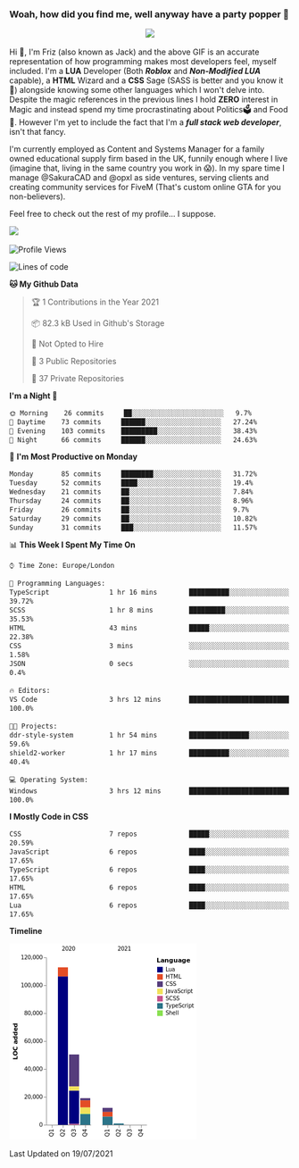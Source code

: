 ### Woah, how did you find me, well anyway have a party popper 🎉

<p align="center">
  <img  src="https://66.media.tumblr.com/d2766024a15e8c140bf20f314664eed2/d1615166bf58615c-d8/s400x600/aabc473a64edc43599d5345fd1e9e792d66ecc48.gifv">
</p>

Hi :wave:, I'm Friz (also known as Jack) and the above GIF is an accurate representation of how programming makes most developers feel, myself included. I'm a **LUA** Developer (Both ***Roblox*** and ***Non-Modified LUA*** capable), a **HTML** Wizard and a **CSS** Sage (SASS is better and you know it :pray:) alongside knowing some other languages which I won't delve into. Despite the magic references in the previous lines I hold **ZERO** interest in Magic and instead spend my time procrastinating about Politics🗳️ and Food🍔. However I'm yet to include the fact that I'm a ***full stack web developer***, isn't that fancy.

I'm currently employed as Content and Systems Manager for a family owned educational supply firm based in the UK, funnily enough where I live (imagine that, living in the same country you work in 😱). In my spare time I manage @SakuraCAD and @opxl as side ventures, serving clients and creating community services for FiveM (That's custom online GTA for you non-believers).

Feel free to check out the rest of my profile... I suppose.

<a href="https://github.com/anuraghazra/github-readme-stats">
  <img  src="https://github-readme-stats.vercel.app/api?username=JackOPXL&count_private=true&show_icons=true&theme=tokyonight" />
</a>



<!--START_SECTION:waka-->
![Profile Views](http://img.shields.io/badge/Profile%20Views-0-blue)

![Lines of code](https://img.shields.io/badge/From%20Hello%20World%20I%27ve%20Written-195571%20lines%20of%20code-blue)

**🐱 My Github Data** 

> 🏆 1 Contributions in the Year 2021
 > 
> 📦 82.3 kB Used in Github's Storage 
 > 
> 🚫 Not Opted to Hire
 > 
> 📜 3 Public Repositories 
 > 
> 🔑 37 Private Repositories  
 > 
**I'm a Night 🦉** 

```text
🌞 Morning    26 commits     ██░░░░░░░░░░░░░░░░░░░░░░░   9.7% 
🌆 Daytime    73 commits     ██████░░░░░░░░░░░░░░░░░░░   27.24% 
🌃 Evening    103 commits    █████████░░░░░░░░░░░░░░░░   38.43% 
🌙 Night      66 commits     ██████░░░░░░░░░░░░░░░░░░░   24.63%

```
📅 **I'm Most Productive on Monday** 

```text
Monday       85 commits     ████████░░░░░░░░░░░░░░░░░   31.72% 
Tuesday      52 commits     ████░░░░░░░░░░░░░░░░░░░░░   19.4% 
Wednesday    21 commits     ██░░░░░░░░░░░░░░░░░░░░░░░   7.84% 
Thursday     24 commits     ██░░░░░░░░░░░░░░░░░░░░░░░   8.96% 
Friday       26 commits     ██░░░░░░░░░░░░░░░░░░░░░░░   9.7% 
Saturday     29 commits     ██░░░░░░░░░░░░░░░░░░░░░░░   10.82% 
Sunday       31 commits     ███░░░░░░░░░░░░░░░░░░░░░░   11.57%

```


📊 **This Week I Spent My Time On** 

```text
⌚︎ Time Zone: Europe/London

💬 Programming Languages: 
TypeScript               1 hr 16 mins        ██████████░░░░░░░░░░░░░░░   39.72% 
SCSS                     1 hr 8 mins         █████████░░░░░░░░░░░░░░░░   35.53% 
HTML                     43 mins             █████░░░░░░░░░░░░░░░░░░░░   22.38% 
CSS                      3 mins              ░░░░░░░░░░░░░░░░░░░░░░░░░   1.58% 
JSON                     0 secs              ░░░░░░░░░░░░░░░░░░░░░░░░░   0.4%

🔥 Editors: 
VS Code                  3 hrs 12 mins       █████████████████████████   100.0%

🐱‍💻 Projects: 
ddr-style-system         1 hr 54 mins        ███████████████░░░░░░░░░░   59.6% 
shield2-worker           1 hr 17 mins        ██████████░░░░░░░░░░░░░░░   40.4%

💻 Operating System: 
Windows                  3 hrs 12 mins       █████████████████████████   100.0%

```

**I Mostly Code in CSS** 

```text
CSS                      7 repos             █████░░░░░░░░░░░░░░░░░░░░   20.59% 
JavaScript               6 repos             ████░░░░░░░░░░░░░░░░░░░░░   17.65% 
TypeScript               6 repos             ████░░░░░░░░░░░░░░░░░░░░░   17.65% 
HTML                     6 repos             ████░░░░░░░░░░░░░░░░░░░░░   17.65% 
Lua                      6 repos             ████░░░░░░░░░░░░░░░░░░░░░   17.65%

```


**Timeline**

![Chart not found](https://raw.githubusercontent.com/JackOPXL/JackOPXL/master/charts/bar_graph.png) 


 Last Updated on 19/07/2021
<!--END_SECTION:waka-->


